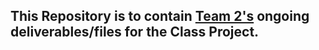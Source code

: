 ## This Repository is to contain [Team 2's](https://savvycoders.slack.com/archives/C0543F2T3SS) ongoing deliverables/files for the Class Project.
